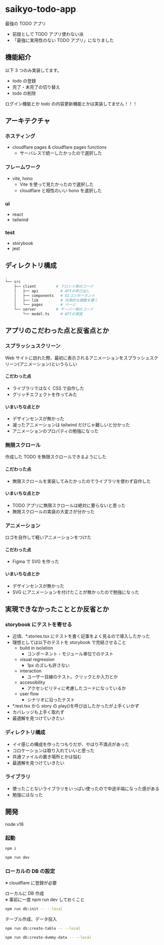 # saikyo-todo-app

最強の TODO アプリ

- 前提として TODO アプリ使わない派
- 「最強に実用性のない TODO アプリ」になりました

## 機能紹介

以下 3 つのみ実装してます。

- todo の登録
- 完了・未完了の切り替え
- todo の削除

ログイン機能とか todo の内容更新機能とかは実装してません！！！

## アーキテクチャ

### ホスティング

- cloudflare pages & cloudflare pages functions
  - サーバレスで統一したかったので選択した

### フレームワーク

- vite, hono
  - Vite を使って見たかったので選択した
  - cloudflare と相性のいい hono を選択した

### ui

- react
- tailwind

### test

- storybook
- jest

## ディレクトリ構成

```sh
.
└── src
    ├── client         # フロント側のコード
    │   ├── api          # APIの呼び出し
    │   ├── components   # UIコンポーネント
    │   ├── lib          # 汎用的な関数を置く
    │   └── pages        # ページ
    └── server         # サーバー側のコード
        └── model.ts     # APIの実装
```

## アプリのこだわった点と反省点とか

### スプラッシュスクリーン

Web サイトに訪れた際、最初に表示されるアニメーションをスプラッシュスクリーン(アニメーション)というらしい

#### こだわった点

- ライブラリではなく CSS で自作した
- グリッチエフェクトを作ってみた

#### いまいちな点とか

- デザインセンスが無かった
- 凝ったアニメーションは tailwind だけじゃ難しいと分かった
- アニメーションのプロパティの勉強になった

### 無限スクロール

作成した TODO を無限スクロールできるようにした

#### こだわった点

- 無限スクロールを実装してみたかったのでライブラリを使わず自作した

#### いまいちな点とか

- TODO アプリに無限スクロールは絶対に要らないと思った
- 無限スクロールの実装の大変さが分かった

### アニメーション

ロゴを自作して軽いアニメーションをつけた

#### こだわった点

- Figma で SVG を作った

#### いまいちな点とか

- デザインセンスが無かった
- SVG にアニメーションを付けたことが無かったので勉強になった

## 実現できなかったこととか反省とか

### storybook にテストを寄せる

- 近頃、\*.stories.tsx にテストを書く記事をよく見るので導入したかった
- 理想としては以下のテストを storybook で完結させること
  - build in isolation
    - コンポーネント・モジュール単位でのテスト
  - visual regression
    - 1px のズレも許さない
  - interaction
    - ユーザー目線のテスト。クリックとか入力とか
  - accessibility
    - アクセシビリティに考慮したコードになっているか
  - user flow
    - シナリオに沿ったテスト
- \*.test.tsx から story の play()を呼び出したかったが上手くいかず
- カバレッジも上手く取れず
- 最適解を見つけていきたい

### ディレクトリ構成

- イイ感じの構成を作ったつもりだが、やはり不満点があった
- コロケーションは取り入れていいと思った
- 共通ファイルの置き場所とかは悩む
- 最適解を見つけていきたい

### ライブラリ

- 使ったことないライブラリをいっぱい使ったので中途半端になった感がある
- 勉強にはなった

## 開発
node v16
### 起動

```sh
npm i
```

```sh
npm run dev
```

### ローカルの DB の設定

※ cloudflare に登録が必要

ローカルに DB 作成  
※ 事前に一度 npm run dev しておくこと
```sh
npm run db:init -- --local
```

テーブル作成、データ投入
```sh
npm run db:create-table -- --local

npm run db:create-dummy-data -- --local
```
